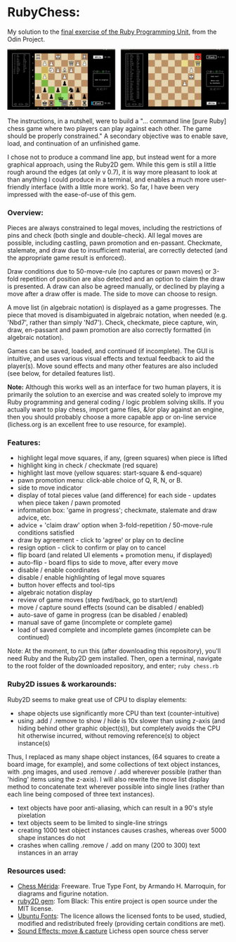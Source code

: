 # RubyChess:
My solution to the [final exercise of the Ruby Programming Unit](https://www.theodinproject.com/courses/ruby-programming/lessons/ruby-final-project), from the Odin Project.

![screenshot](img/2screens.png)

The instructions, in a nutshell, were to build a "... command line [pure Ruby] chess game where two players can play against each other. The game should be properly constrained." A secondary objective was to enable save, load, and continuation of an unfinished game.

I chose not to produce a command line app, but instead went for a more graphical approach, using the Ruby2D gem. While this gem is still a little rough around the edges (at only v 0.7), it is way more pleasant to look at than anything I could produce in a terminal, and enables a much more user-friendly interface (with a little more work). So far, I have been very impressed with the ease-of-use of this gem.

### Overview:

Pieces are always constrained to legal moves, including the restrictions of pins and check (both single and double-check). All legal moves are possible, including castling, pawn promotion and en-passant. Checkmate, stalemate, and draw due to insufficient material, are correctly detected (and the appropriate game result is enforced).

Draw conditions due to 50-move-rule (no captures or pawn moves) or 3-fold repetition of position are also detected and an option to claim the draw is presented. A draw can also be agreed manually, or declined by playing a move after a draw offer is made. The side to move can choose to resign.

A move list (in algebraic notation) is displayed as a game progresses. The piece that moved is disambiguated in algebraic notation, when needed (e.g. 'Nbd7', rather than simply 'Nd7'). Check, checkmate, piece capture, win, draw, en-passant and pawn promotion are also correctly formatted (in algebraic notation).

Games can be saved, loaded, and continued (if incomplete). The GUI is intuitive, and uses various visual effects and textual feedback to aid the player(s). Move sound effects and many other features are also included (see below, for detailed features list).

**Note:** Although this works well as an interface for two human players, it is primarily the solution to an exercise and was created solely to improve my Ruby programming and general coding / logic problem solving skills. If you actually want to play chess, import game files, &/or play against an engine, then you should probably choose a more capable app or on-line service (lichess.org is an excellent free to use resource, for example).

### Features:
  * highlight legal move squares, if any, (green squares) when piece is lifted
  * highlight king in check / checkmate (red square)
  * highlight last move (yellow squares: start-square & end-square)
  * pawn promotion menu: click-able choice of Q, R, N, or B.
  * side to move indicator
  * display of total pieces value (and difference) for each side - updates when piece taken / pawn promoted
  * information box: 'game in progress'; checkmate, stalemate and draw advice, etc.
  * advice + 'claim draw' option  when 3-fold-repetition / 50-move-rule conditions satisfied
  * draw by agreement - click to 'agree' or play on to decline
  * resign option - click to confirm or play on to cancel
  * flip board (and related UI elements + promotion menu, if displayed)
  * auto-flip - board flips to side to move, after every move
  * disable / enable coordinates
  * disable / enable highlighting of legal move squares
  * button hover effects and tool-tips
  * algebraic notation display
  * review of game moves (step fwd/back, go to start/end)
  * move / capture sound effects (sound can be disabled / enabled)
  * auto-save of game in progress (can be disabled / enabled)
  * manual save of game (incomplete or complete game)
  * load of saved complete and incomplete games (incomplete can be continued)

Note: At the moment, to run this (after downloading this repository), you'll need Ruby and the Ruby2D gem installed. Then, open a terminal, navigate to the root folder of the downloaded repository, and enter; <code>ruby chess.rb</code>

### Ruby2D issues & workarounds:
  Ruby2D seems to make great use of CPU to display elements:

  * shape objects use significantly more CPU than text (counter-intuitive)
  * using .add / .remove to show / hide is 10x slower than using z-axis (and hiding behind other graphic object(s)), but completely avoids the CPU hit otherwise incurred, without removing reference(s) to object instance(s)

  Thus, I replaced as many shape object instances, (64 squares to create a board image, for example), and some collections of text object instances, with .png images, and used .remove / .add wherever possible (rather than 'hiding' items using the z-axis). I will also rewrite the move list display method to concatenate text wherever possible into single lines (rather than each line being composed of three text instances).

  * text objects have poor anti-aliasing, which can result in a 90's style pixelation
  * text objects seem to be limited to single-line strings
  * creating 1000 text object instances causes crashes, whereas over 5000 shape instances do not
  * crashes when calling .remove / .add on many (200 to 300) text instances in an array

### Resources used:

  * [Chess Mérida](https://marcelk.net/chess/pieces/merida/320/): Freeware. True Type Font, by Armando H. Marroquin, for diagrams and figurine notation.
  * [ruby2D gem](http://www.ruby2d.com/learn/get-started/): Tom Black: This entire project is open source under the MIT license.
  * [Ubuntu Fonts](https://design.ubuntu.com/font/): The licence allows the licensed fonts to be used, studied, modified and redistributed freely (providing certain conditions are met).
  * [Sound Effects: move & capture](https://github.com/ornicar/lila) Lichess open source chess server

